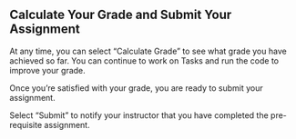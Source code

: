 ## Calculate Your Grade and Submit Your Assignment

At any time, you can select “Calculate Grade” to see what grade you have achieved so far. You can continue to work on Tasks and run the code to improve your grade.

Once you’re satisfied with your grade, you are ready to submit your assignment.

Select “Submit” to notify your instructor that you have completed the pre-requisite assignment.
